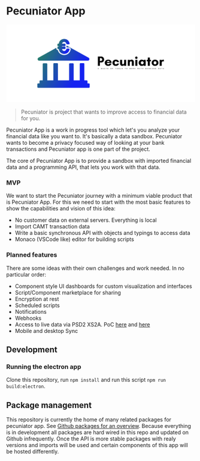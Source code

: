 # Pecuniator App

![logo](/cover.png "Pecuniator Logo")

> Pecuniator is project that wants to improve access to financial data for you.

Pecuniator App is a work in progress tool which let's you analyze your financial data like you want to. It's basically a data sandbox. Pecuniator wants to become a privacy focused way of looking at your bank transactions and Pecuniator app is one part of the project.

The core of Pecuniator App is to provide a sandbox with imported financial data and a programming API, that lets you work with that data.

### MVP

We want to start the Pecuniator journey with a minimum viable product that is Pecuniator App. For this we need to start with the most basic features to show the capabilities and vision of this idea:

* No customer data on external servers. Everything is local
* Import CAMT transaction data
* Write a basic synchronous API with objects and typings to access data
* Monaco (VSCode like) editor for building scripts

### Planned features

There are some ideas with their own challenges and work needed. In no particular order:

* Component style UI dashboards for custom visualization and interfaces
* Script/Component marketplace for sharing
* Encryption at rest
* Scheduled scripts
* Notifications
* Webhooks
* Access to live data via PSD2 XS2A. PoC [here](https://github.com/Merzlabs/pycuniator) and [here](https://github.com/Merzlabs/pecuniatordotgo)
* Mobile and desktop Sync

## Development

### Running the electron app

Clone this repository, run `npm install` and run this script `npm run build:electron`.

## Package management

This repository is currently the home of many related packages for pecuniator app. See [Github packages for an overview](https://github.com/Merzlabs/pecuniator-app/packages). Because everything is in development all packages are hard wired in this repo and updated on Github infrequently. Once the API is more stable packages with realy versions and imports will be used and certain components of this app will be hosted differently.